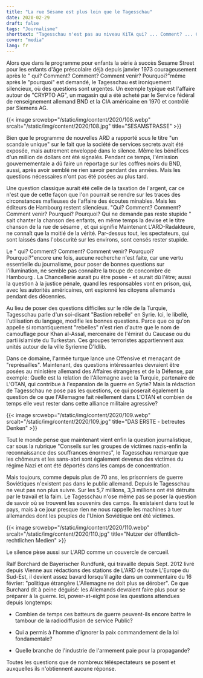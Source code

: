 ```yaml
---
title: "La rue Sésame est plus loin que le Tagesschau"
date: 2020-02-29
draft: false
tags: "Journalisme"
shorttext: "Tagesschau n'est pas au niveau KiTA qui? ... Comment? ... Comment? ... Comment venir? ... Pourquoi? ... Pourquoi?"
cover: "media"
lang: fr
---
```


Alors que dans le programme pour enfants la série à succès Sesame Street pour les enfants d'âge préscolaire déjà depuis janvier 1973 courageusement après le " qui? Comment? Comment? Comment venir? Pourquoi?"même après le "pourquoi" est demandé, le Tagesschau est ironiquement silencieux, où des questions sont urgentes. Un exemple typique est l'affaire autour de "CRYPTO AG", un magasin qui a été acheté par le Service fédéral de renseignement allemand BND et la CIA américaine en 1970 et contrôlé par Siemens AG.

{{< image srcwebp="/static/img/content/2020/108.webp" srcalt="/static/img/content/2020/108.jpg" title="SESAMSTRASSE" >}}

Bien que le programme de nouvelles ARD a rapporté sous le titre "un scandale unique" sur le fait que la société de services secrets avait été exposée, mais autrement enveloppé dans le silence. Même les bénéfices d'un million de dollars ont été signalés. Pendant ce temps, l'émission gouvernementale a dû faire un reportage sur les coffres noirs du BND, aussi, après avoir semblé ne rien savoir pendant des années. Mais les questions nécessaires n'ont pas été posées au plus tard.

Une question classique aurait été celle de la taxation de l'argent, car ce n'est que de cette façon que l'on pourrait se rendre sur les traces des circonstances mafieuses de l'affaire des écoutes minables. Mais les éditeurs de Hambourg restent silencieux. "Qui? Comment? Comment? Comment venir? Pourquoi? Pourquoi? Qui ne demande pas reste stupide " sait chanter la chanson des enfants, en même temps la devise et le titre chanson de la rue de sésame , et qui signifie Maintenant L'ARD-Radakteure, ne connaît que la moitié de la vérité. Par-dessus tout, les spectateurs, qui sont laissés dans l'obscurité sur les environs, sont censés rester stupide.

Le " qui? Comment? Comment? Comment venir? Pourquoi? Pourquoi?"encore une fois, aucune recherche n'est faite, car une vertu essentielle du journalisme, pour poser de bonnes questions sur l'illumination, ne semble pas connaître la troupe de concombre de Hambourg . La Chancellerie aurait pu être posée - et aurait dû l'être; aussi la question à la justice pénale, quand les responsables vont en prison, qui, avec les autorités américaines, ont espionné les citoyens allemands pendant des décennies.

Au lieu de poser des questions difficiles sur le rôle de la Turquie, Tagesschau parle d'un soi-disant "Bastion rebelle" en Syrie. Ici, le libellé, l'utilisation du langage, modifie les bonnes questions. Parce que ce qu'on appelle si romantiquement "rebelles" n'est rien d'autre que le nom de camouflage pour Khan al-Assal, mercenaire de l'émirat du Caucase ou du parti islamiste du Turkestan. Ces groupes terroristes appartiennent aux unités autour de la ville Syrienne D'Idlib.

Dans ce domaine, l'armée turque lance une Offensive et menaçant de "représailles". Maintenant, des questions intéressantes devraient être posées au ministère allemand des Affaires étrangères et de la Défense, par exemple: Quelle est la relation de l'Allemagne avec la Turquie, partenaire de L'OTAN, qui contribue à l'expansion de la guerre en Syrie? Mais la rédaction de Tagesschau ne pose pas les questions, ce qui poserait également la question de ce que l'Allemagne fait réellement dans L'OTAN et combien de temps elle veut rester dans cette alliance militaire agressive?

{{< image srcwebp="/static/img/content/2020/109.webp" srcalt="/static/img/content/2020/109.jpg" title="DAS ERSTE - betreutes Denken" >}}

Tout le monde pense que maintenant vient enfin la question journalistique, car sous la rubrique "Conseils sur les groupes de victimes nazis-enfin la reconnaissance des souffrances énormes", le Tagesschau remarque que les chômeurs et les sans-abri sont également devenus des victimes du régime Nazi et ont été déportés dans les camps de concentration.

Mais toujours, comme depuis plus de 70 ans, les prisonniers de guerre Soviétiques n'existent pas dans le public allemand. Depuis le Tagesschau ne veut pas non plus suivre. Sur les 5,7 millions, 3,3 millions ont été détruits par le travail et la faim. Le Tagesschau n'ose même pas se poser la question de savoir où se trouvent les souvenirs des camps. Ils existaient dans tout le pays, mais à ce jour presque rien ne nous rappelle les machines à tuer allemandes dont les peuples de l'Union Soviétique ont été victimes.

{{< image srcwebp="/static/img/content/2020/110.webp" srcalt="/static/img/content/2020/110.jpg" title="Nutzer der öffentlich-rechtlichen Medien" >}}

Le silence pèse aussi sur L'ARD comme un couvercle de cercueil.

Ralf Borchard de Bayerischer Rundfunk, qui travaille depuis Sept. 2012 livré depuis Vienne aux rédactions des stations de L'ARD de toute L'Europe du Sud-Est, il devient assez bavard lorsqu'il agite dans un commentaire du 16 février: "politique étrangère L'Allemagne ne doit plus se dérober". Ce que Burchard dit à peine déguisé: les Allemands devraient faire plus pour se préparer à la guerre. Ici, power-at-eight pose les questions attendues depuis longtemps:

  - Combien de temps ces batteurs de guerre peuvent-ils encore battre le tambour de la radiodiffusion de service Public?

  - Qui a permis à l'homme d'ignorer la paix commandement de la loi fondamentale?

  - Quelle branche de l'industrie de l'armement paie pour la propagande?

Toutes les questions que de nombreux téléspectateurs se posent et auxquelles ils n'obtiennent aucune réponse.
